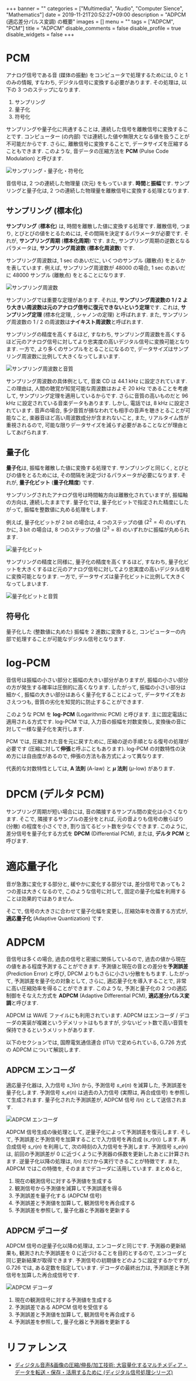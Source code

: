 +++
banner = ""
categories = ["Multimedia", "Audio", "Computer Sience", "Mathematics"]
date = 2019-11-21T20:52:27+09:00
description = "ADPCM (適応差分パルス変調) の概要"
images = []
menu = ""
tags = ["ADPCM", "PCM"]
title = "ADPCM"
disable_comments = false
disable_profile = true
disable_widgets = false
+++

# PCM

アナログ信号である音 (媒体の振動) をコンピュータで処理するためには, 0 と 1 のみの情報, すなわち, デジタル信号に変換する必要があります. その処理は, 以下の 3 つのステップになります.

1. サンプリング
1. 量子化
1. 符号化

サンプリングや量子化に共通することは, 連続した信号を離散信号に変換することです. コンピューター (の内部) では連続した値や無限大となる値を扱うことが不可能だからです. さらに, 離散信号に変換することで, データサイズを圧縮することもできます. このような, 音データの圧縮方法を **PCM** (Pulse Code Modulation) と呼びます.

![サンプリング・量子化・符号化](https://user-images.githubusercontent.com/4006693/69397180-9782b500-0d28-11ea-96da-567c51fac38a.gif)

音信号は, 2 つの連続した物理量 (次元) をもっています. **時間**と**振幅**です. サンプリングと量子化は, 2 つの連続した物理量を離散信号に変換する処理となります.

## サンプリング (標本化)

**サンプリング** (**標本化**) は, 時間を離散した値に変換する処理です. 離散信号, つまり, とびとびの値をとるためには, その間隔を決定するパラメータが必要です. それが, **サンプリング周期** (**標本化周期**) です. また, サンプリング周期の逆数となるパラメータは, **サンプリング周波数** (**標本化周波数**) です.

サンプリング周波数は, 1 sec のあいだに, いくつのサンプル (離散点) をとるかを表しています. 例えば, サンプリング周波数が 48000 の場合, 1 sec のあいだに 48000 サンプル (離散点) をとることになります.

![サンプリング周波数](https://user-images.githubusercontent.com/4006693/69397201-ab2e1b80-0d28-11ea-9d2f-a2da19e0ce56.png)

サンプリングでは重要な定理があります. それは, **サンプリング周波数の 1 / 2 より大きい周波数は元のアナログ信号に復元できないという定理**です. これは, **サンプリング定理** (標本化定理, , シャノンの定理) と呼ばれます. また, サンプリング周波数の 1 / 2 の周波数は**ナイキスト周波数**と呼ばれます.

サンプリングの精度を高くするほど, すなわち, サンプリング周波数を高くするほど元のアナログ信号に対してより忠実度の高いデジタル信号に変換可能となります. 一方で, より多くのサンプルをとることになるので, データサイズはサンプリング周波数に比例して大きくなってしまいます.

![サンプリング周波数と音質](https://user-images.githubusercontent.com/4006693/69397217-b97c3780-0d28-11ea-83ad-45a9355adf0b.png)

サンプリング周波数の具体例として, 音楽 CD は 44.1 kHz に設定されています. この理由は, 人間の聴覚が知覚可能な周波数はおよそ 20 kHz であることを考慮して, サンプリング定理を適用しているからです. さらに音質の高いものだと 96 kHz に設定されている音楽データもあります. しかし, 電話では, 8 kHz に設定されています. 音声の場合, 多少音質が損なわれても相手の音声を聴きとることが可能なこと, 楽器音ほど高い周波数成分が含まれないこと, また, リアルタイム性が重視されるので, 可能な限りデータサイズを減らす必要があることなどが理由としてあげられます.

## 量子化

**量子化**は, 振幅を離散した値に変換する処理です. サンプリングと同じく, とびとびの値をとるためには, その間隔を決定づけるパラメータが必要になります. それが, **量子化ビット** (**量子化精度**) です.

サンプリングされたアナログ信号は時間軸方向は離散化されていますが, 振幅軸の方向は, 連続したままです. 量子化では, 量子化ビットで指定された精度にしたがって, 振幅を整数値に丸める処理をします.

例えば, 量子化ビットが 2 bit の場合は, 4 つのステップの値 ($2^{2}=4$) のいずれかに, 3 bit の場合は, 8 つのステップの値 ($2^{3}=8$) のいずれかに振幅が丸められます.

![量子化ビット](https://user-images.githubusercontent.com/4006693/69397240-d31d7f00-0d28-11ea-8292-013be30cb8aa.png)

サンプリングの精度と同様に, 量子化の精度を高くするほど, すなわち, 量子化ビットを大きくするほど元のアナログ信号に対してより忠実度の高いデジタル信号に変換可能となります. 一方で, データサイズは量子化ビットに比例して大きくなってしまいます.

![量子化ビットと音質](https://user-images.githubusercontent.com/4006693/69397261-e3cdf500-0d28-11ea-8732-9c7344fb6004.png)

## 符号化

量子化した (整数値に丸めた) 振幅を 2 進数に変換すると, コンピューターの内部で処理することが可能なデジタル信号となります.

# log-PCM

音信号は振幅の小さい部分と振幅の大きい部分がありますが, 振幅の小さい部分の方が発生する確率は圧倒的に高くなります. したがって, 振幅の小さい部分は細かく, 振幅の大きい部分はあらく量子化することによって, データサイズをおさえつつも, 音質の劣化を知覚的に防止することができます.

このような PCM を **log-PCM** (Logarithmic PCM) と呼びます. 主に固定電話に適用される方式です. log-PCM では, 入力音の振幅を対数変換し, 変換後の音に対して一様な量子化を実行します.

PCM では, 圧縮された音を元に戻すために, 圧縮の逆の手順となる復号の処理が必要です (圧縮に対して**伸張**と呼ぶこともあります). log-PCM の対数特性の決め方には自由度があるので, 伸張の方法も各方式によって異なります.

代表的な対数特性としては, **A 法則** (A-law) と **$\mu$ 法則** ($\mu$-low) があります.

# DPCM (デルタ PCM)

サンプリング周期が短い場合には, 音の隣接するサンプル間の変化は小さくなります. そこで, 隣接するサンプルの差分をとれば, 元の音よりも信号の散らばり (分散) の程度を小さくでき, 割り当てるビット数を少なくできます. このように, 差分信号を量子化する方式を **DPCM** (Differential PCM), または, **デルタ PCM** と呼びます.

# 適応量子化

音が急激に変化する部分と, 緩やかに変化する部分では, 差分信号であっても 2 つの差は大きくなるので, このような信号に対して, 固定の量子化幅を利用することは効果的ではありません.

そこで, 信号の大きさに合わせて量子化幅を変更し, 圧縮効率を改善する方式が, **適応量子化** (Adaptive Quantization) です.

# ADPCM

音信号は多くの場合, 過去の信号と密接に関係しているので, 過去の値から現在の値をある程度予測することができます. 予測値と現在の音との差分を**予測誤差** (Prediction Error) と呼び, DPCM よりもさらに小さい分散をもちます. したがって, 予測誤差を量子化の対象として, さらに, 適応量子化を導入することで, 非常に高い圧縮効率を得ることができます. このような, 予測と量子化の 2 つの適応制御をそなえた方式を **ADPCM** (Adaptive Differential PCM), **適応差分パルス変調**と呼びます.

ADPCM は WAVE ファイルにも利用されています. ADPCM はエンコーダ / デコーダの実装が複雑というデメリットはもちますが, 少ないビット数で高い音質を保持できるというメリットがあります.

以下のセクションでは, 国際電気通信連合 (ITU) で定められている, G.726 方式の ADPCM について解説します.

## ADPCM エンコーダ

適応量子化器は, 入力信号 $s\_{1}(n)$ から, 予測信号 $s\_{e}(n)$ を減算した, 予測誤差を量子化します. 予測信号 $s\_{e}(n)$ は過去の入力信号 (実際は, 再合成信号) を参照して生成されます. 量子化された予測誤差が, ADPCM 信号 $I(n)$ として送信されます.

![ADPCM エンコーダ](https://user-images.githubusercontent.com/4006693/69674052-0b351100-10df-11ea-9ba7-b6e68b03d6a0.png)

ADPCM 信号生成の後処理として, 逆量子化によって予測誤差を復元します. そして, 予測誤差と予測信号を加算することで入力信号を再合成 ($s\_{r}(n)$) します. 再合成信号 $s\_{r}(n)$ を利用して, 次の時刻の入力信号を予測します. 予測信号 $s\_{e}(n)$ は, 前回の予測誤差が 0 に近づくように予測器の係数を更新したあとに計算されます. 逆量子化以降の処理は, $I(n)$ だけから実行できることが特徴です. また, ADPCM ではこの特徴を, そのままでデコーダに活用しています. まとめると,

1. 現在の観測信号に対する予測値を生成する
1. 観測信号から予測値を減算して予測誤差を得る
1. 予測誤差を量子化する (ADPCM 信号)
1. 予測誤差と予測値を加算して, 観測信号を再合成する
1. 予測誤差を参照して, 量子化器と予測器を更新する

## ADPCM デコーダ

ADPCM 信号の逆量子化以降の処理は, エンコーダと同じです. 予測器の更新結果も, 観測された予測誤差を 0 に近づけることを目的とするので, エンコーダと同じ更新結果が取得できます. 予測信号の初期値をどのように設定するかですが, G.726 では, ある定数を指定しています. デコーダの最終出力は, 予測誤差と予測信号を加算した再合成信号です.

![ADPCM デコーダ](https://user-images.githubusercontent.com/4006693/69674125-2a33a300-10df-11ea-8db1-84d6c1f261d7.png)

1. 現在の観測信号に対する予測値を生成する
1. 予測誤差である ADPCM 信号を受信する
1. 予測誤差と予測値を加算して, 観測信号を再合成する
1. 予測誤差を参照して, 量子化器と予測器を更新する

# リファレンス

- [ディジタル音声&画像の圧縮/伸長/加工技術: 大容量化するマルチメディア・データを転送・保存・活用するために (ディジタル信号処理シリーズ)](https://www.amazon.co.jp/%E3%83%87%E3%82%A3%E3%82%B8%E3%82%BF%E3%83%AB%E9%9F%B3%E5%A3%B0-%E7%94%BB%E5%83%8F%E3%81%AE%E5%9C%A7%E7%B8%AE-%E5%8A%A0%E5%B7%A5%E6%8A%80%E8%A1%93-%E5%A4%A7%E5%AE%B9%E9%87%8F%E5%8C%96%E3%81%99%E3%82%8B%E3%83%9E%E3%83%AB%E3%83%81%E3%83%A1%E3%83%87%E3%82%A3%E3%82%A2%E3%83%BB%E3%83%87%E3%83%BC%E3%82%BF%E3%82%92%E8%BB%A2%E9%80%81%E3%83%BB%E4%BF%9D%E5%AD%98%E3%83%BB%E6%B4%BB%E7%94%A8%E3%81%99%E3%82%8B%E3%81%9F%E3%82%81%E3%81%AB-%E3%83%87%E3%82%A3%E3%82%B8%E3%82%BF%E3%83%AB%E4%BF%A1%E5%8F%B7%E5%87%A6%E7%90%86%E3%82%B7%E3%83%AA%E3%83%BC%E3%82%BA/dp/4789831450)

